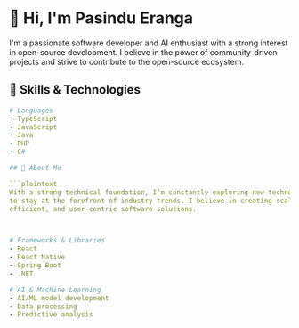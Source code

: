 # 👋 Hi, I'm Pasindu Eranga

I'm a passionate software developer and AI enthusiast with a strong interest in open-source development. I believe in the power of community-driven projects and strive to contribute to the open-source ecosystem. 

## 🔧 Skills & Technologies

```yaml
# Languages
- TypeScript
- JavaScript
- Java
- PHP
- C#

## 🚀 About Me

```plaintext
With a strong technical foundation, I’m constantly exploring new technologies 
to stay at the forefront of industry trends. I believe in creating scalable, 
efficient, and user-centric software solutions.



# Frameworks & Libraries
- React
- React Native
- Spring Boot
- .NET

# AI & Machine Learning
- AI/ML model development
- Data processing
- Predictive analysis
